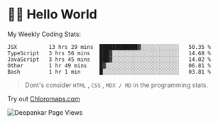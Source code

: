 # 👋🏽 Hello World 

<!--![Deepankar's github stats](https://github-readme-stats.vercel.app/api?username=Deep-Codes&count_private=true&show_icons=true&theme=radical)-->
My Weekly Coding Stats:

<!--START_SECTION:waka-->
```text
JSX          13 hrs 29 mins  ████████████▓░░░░░░░░░░░░   50.35 % 
TypeScript   3 hrs 56 mins   ███▓░░░░░░░░░░░░░░░░░░░░░   14.68 % 
JavaScript   3 hrs 45 mins   ███▓░░░░░░░░░░░░░░░░░░░░░   14.02 % 
Other        1 hr 49 mins    █▓░░░░░░░░░░░░░░░░░░░░░░░   06.81 % 
Bash         1 hr 1 min      █░░░░░░░░░░░░░░░░░░░░░░░░   03.81 % 
```
<!--END_SECTION:waka-->

> Dont's consider `HTML` , `CSS` , `MDX / MD` in the programming stats.

Try out [Chloromaps.com](https://www.chloromaps.com/)

<p align="left"> <img src="https://komarev.com/ghpvc/?username=Deep-Codes&label=Views&color=blue&style=plastic" alt="Deepankar Page Views" /> </p>
